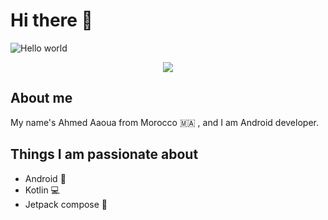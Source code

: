 # Hi there 👋

<img src="https://raw.githubusercontent.com/sagar-viradiya/sagar-viradiya/master/resources/banner.png" alt="Hello world">

<p align="center"> 
  <img src="https://github-readme-stats.vercel.app/api?username=3owa&show_icons=true&title_color=ffffff&icon_color=34abeb&text_color=daf7dc&bg_color=151515" />
</p>

## About me

My name's Ahmed Aaoua from Morocco :morocco: , and I am Android developer.

## Things I am passionate about
- Android 🤖
- Kotlin 💻
- Jetpack compose 💚








